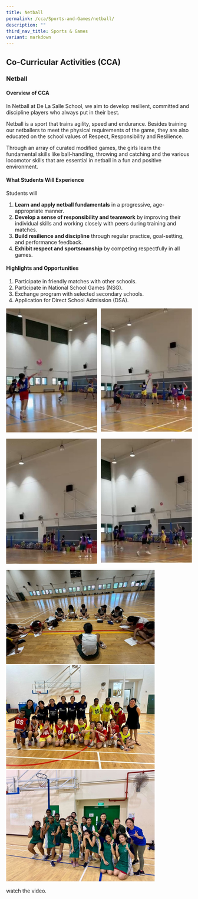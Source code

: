 ```yaml
---
title: Netball
permalink: /cca/Sports-and-Games/netball/
description: ""
third_nav_title: Sports & Games
variant: markdown
---
```

## Co-Curricular&nbsp;Activities&nbsp;(CCA)

### Netball
#### Overview of CCA
In Netball at De La Salle School, we aim to develop resilient, committed and discipline players who always put in their best.

Netball is a sport that trains agility, speed and endurance. Besides training our netballers to meet the physical requirements of the game, they are also educated on the school values of Respect, Responsibility and Resilience.

Through an array of curated modified games, the girls learn the fundamental skills like ball-handling, throwing and catching and the various locomotor skills that are essential in netball in a fun and positive environment. 
#### What Students Will Experience 

Students will 
1. **Learn and apply netball fundamentals** in a progressive, age-appropriate manner.
2. **Develop a sense of responsibility and teamwork** by improving their individual skills and working closely with peers during training and matches.
3. **Build resilience and discipline** through regular practice, goal-setting, and performance feedback.
4. **Exhibit respect and sportsmanship** by competing respectfully in all games.

#### Highlights and Opportunities 
1. Participate in friendly matches with other schools.
2. Participate in National School Games (NSG).
3. Exchange program with selected secondary schools.
4. Application for Direct School Admission (DSA).

<img src="/images/2025/Cca/n1.jpg" style="width:49%" align="left">
<img src="/images/2025/Cca/n2.jpg" style="width:49%" align="right">
<br clear="left"><br>
<img src="/images/2025/Cca/n3.jpg" style="width:49%" align="left">
<img src="/images/2025/Cca/n4.jpg" style="width:49%" align="right">
<br clear="left"><br>
<img src="/images/2025/Cca/n5.jpg" style="width:80%"><br>
<img src="/images/2025/Cca/n6.jpg" style="width:80%"><br>
<img src="/images/2025/Cca/n7.jpg" style="width:80%"><br>


watch the video.